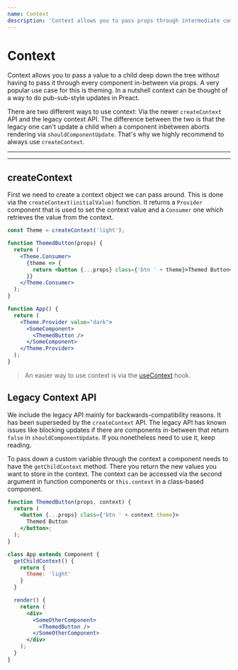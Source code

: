 ```yaml
---
name: Context
description: 'Context allows you to pass props through intermediate components. This documents describes both the new and the old API'
---
```


# Context

Context allows you to pass a value to a child deep down the tree without having to pass it through every component in-between via props. A very popular use case for this is theming. In a nutshell context can be thought of a way to do pub-sub-style updates in Preact.

There are two different ways to use context: Via the newer `createContext` API and the legacy context API. The difference between the two is that the legacy one can't update a child when a component inbetween aborts rendering via `shouldComponentUpdate`. That's why we highly recommend to always use `createContext`.

---

<toc></toc>

---

## createContext

First we need to create a context object we can pass around. This is done via the `createContext(initialValue)` function. It returns a `Provider` component that is used to set the context value and a `Consumer` one which retrieves the value from the context.

```jsx
const Theme = createContext('light');

function ThemedButton(props) {
  return (
    <Theme.Consumer>
      {theme => {
        return <button {...props} class={'btn ' + theme}>Themed Button</button>;
      }}
    </Theme.Consumer>
  );
}

function App() {
  return (
    <Theme.Provider value="dark">
      <SomeComponent>
        <ThemedButton />
      </SomeComponent>
    </Theme.Provider>
  );
}
```

> An easier way to use context is via the [useContext](/guide/v10/hooks#context) hook.

## Legacy Context API

We include the legacy API mainly for backwards-compatibility reasons. It has been superseded by the `createContext` API. The legacy API has known issues like blocking updates if there are components in-between that return `false` in `shouldComponentUpdate`. If you nonetheless need to use it, keep reading.

To pass down a custom variable through the context a component needs to have the `getChildContext` method. There you return the new values you want to store in the context. The context can be accessed via the second argument in function components or `this.context` in a class-based component.

```jsx
function ThemedButton(props, context) {
  return (
    <button {...props} class={'btn ' + context.theme}>
      Themed Button
    </button>;
  );
}

class App extends Component {
  getChildContext() {
    return {
      theme: 'light'
    }
  }

  render() {
    return (
      <div>
        <SomeOtherComponent>
          <ThemedButton />
        </SomeOtherComponent>
      </div>
    );
  }
}
```
